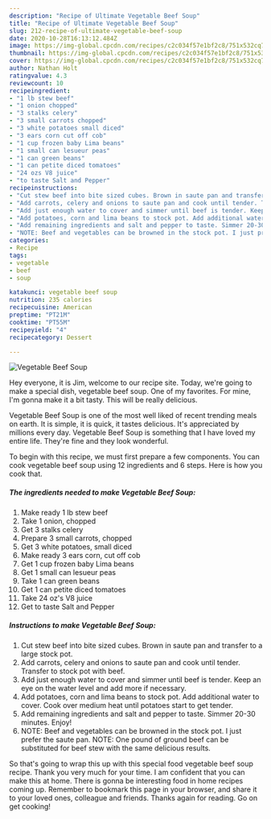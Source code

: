```yaml
---
description: "Recipe of Ultimate Vegetable Beef Soup"
title: "Recipe of Ultimate Vegetable Beef Soup"
slug: 212-recipe-of-ultimate-vegetable-beef-soup
date: 2020-10-28T16:13:12.484Z
image: https://img-global.cpcdn.com/recipes/c2c034f57e1bf2c8/751x532cq70/vegetable-beef-soup-recipe-main-photo.jpg
thumbnail: https://img-global.cpcdn.com/recipes/c2c034f57e1bf2c8/751x532cq70/vegetable-beef-soup-recipe-main-photo.jpg
cover: https://img-global.cpcdn.com/recipes/c2c034f57e1bf2c8/751x532cq70/vegetable-beef-soup-recipe-main-photo.jpg
author: Nathan Holt
ratingvalue: 4.3
reviewcount: 10
recipeingredient:
- "1 lb stew beef"
- "1 onion chopped"
- "3 stalks celery"
- "3 small carrots chopped"
- "3 white potatoes small diced"
- "3 ears corn cut off cob"
- "1 cup frozen baby Lima beans"
- "1 small can lesueur peas"
- "1 can green beans"
- "1 can petite diced tomatoes"
- "24 ozs V8 juice"
- "to taste Salt and Pepper"
recipeinstructions:
- "Cut stew beef into bite sized cubes. Brown in saute pan and transfer to a large stock pot."
- "Add carrots, celery and onions to saute pan and cook until tender. Transfer to stock pot with beef."
- "Add just enough water to cover and simmer until beef is tender. Keep an eye on the water level and add more if necessary."
- "Add potatoes, corn and lima beans to stock pot. Add additional water to cover. Cook over medium heat until potatoes start to get tender."
- "Add remaining ingredients and salt and pepper to taste. Simmer 20-30 minutes. Enjoy!"
- "NOTE: Beef and vegetables can be browned in the stock pot. I just prefer the saute pan. NOTE: One pound of ground beef can be substituted for beef stew with the same delicious results."
categories:
- Recipe
tags:
- vegetable
- beef
- soup

katakunci: vegetable beef soup 
nutrition: 235 calories
recipecuisine: American
preptime: "PT21M"
cooktime: "PT55M"
recipeyield: "4"
recipecategory: Dessert

---
```



![Vegetable Beef Soup](https://img-global.cpcdn.com/recipes/c2c034f57e1bf2c8/751x532cq70/vegetable-beef-soup-recipe-main-photo.jpg)

Hey everyone, it is Jim, welcome to our recipe site. Today, we're going to make a special dish, vegetable beef soup. One of my favorites. For mine, I'm gonna make it a bit tasty. This will be really delicious.

Vegetable Beef Soup is one of the most well liked of recent trending meals on earth. It is simple, it is quick, it tastes delicious. It's appreciated by millions every day. Vegetable Beef Soup is something that I have loved my entire life. They're fine and they look wonderful.




To begin with this recipe, we must first prepare a few components. You can cook vegetable beef soup using 12 ingredients and 6 steps. Here is how you cook that.

<!--inarticleads1-->

##### The ingredients needed to make Vegetable Beef Soup:

1. Make ready 1 lb stew beef
1. Take 1 onion, chopped
1. Get 3 stalks celery
1. Prepare 3 small carrots, chopped
1. Get 3 white potatoes, small diced
1. Make ready 3 ears corn, cut off cob
1. Get 1 cup frozen baby Lima beans
1. Get 1 small can lesueur peas
1. Take 1 can green beans
1. Get 1 can petite diced tomatoes
1. Take 24 oz&#39;s V8 juice
1. Get to taste Salt and Pepper




<!--inarticleads2-->

##### Instructions to make Vegetable Beef Soup:

1. Cut stew beef into bite sized cubes. Brown in saute pan and transfer to a large stock pot.
1. Add carrots, celery and onions to saute pan and cook until tender. Transfer to stock pot with beef.
1. Add just enough water to cover and simmer until beef is tender. Keep an eye on the water level and add more if necessary.
1. Add potatoes, corn and lima beans to stock pot. Add additional water to cover. Cook over medium heat until potatoes start to get tender.
1. Add remaining ingredients and salt and pepper to taste. Simmer 20-30 minutes. Enjoy!
1. NOTE: Beef and vegetables can be browned in the stock pot. I just prefer the saute pan. NOTE: One pound of ground beef can be substituted for beef stew with the same delicious results.




So that's going to wrap this up with this special food vegetable beef soup recipe. Thank you very much for your time. I am confident that you can make this at home. There is gonna be interesting food in home recipes coming up. Remember to bookmark this page in your browser, and share it to your loved ones, colleague and friends. Thanks again for reading. Go on get cooking!
